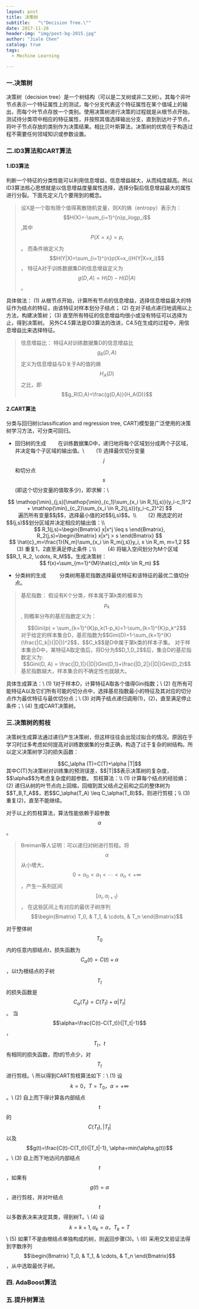 ```yaml
---
layout: post
title: 决策树
subtitle:   "\"Decision Tree.\""
date: 2017-11-28
header-img: "img/post-bg-2015.jpg"
author: "Jiale Chen"
catalog: true
tags:
  - Mechine Learning

---
```


<script type="text/javascript" async src="//cdn.bootcss.com/mathjax/2.7.0/MathJax.js?config=TeX-AMS-MML_HTMLorMML"></script>
<script type="text/javascript" async src="https://cdnjs.cloudflare.com/ajax/libs/mathjax/2.7.1/MathJax.js?config=TeX-MML-AM_CHTML"></script>

### 一.决策树
 决策树（decision tree）是一个树结构（可以是二叉树或非二叉树）。其每个非叶节点表示一个特征属性上的测试，每个分支代表这个特征属性在某个值域上的输出，而每个叶节点存放一个类别。使用决策树进行决策的过程就是从根节点开始，测试待分类项中相应的特征属性，并按照其值选择输出分支，直到到达叶子节点，将叶子节点存放的类别作为决策结果。相比贝叶斯算法，决策树的优势在于构造过程不需要任何领域知识或参数设置。

### 二.ID3算法和CART算法
#### 1.ID3算法
判断一个特征的分类性能可以利用信息增益，信息增益越大，从而纯度越高。所以ID3算法核心思想就是以信息增益度量属性选择，选择分裂后信息增益最大的属性进行分裂。下面先定义几个要用到的概念。

> 设X是一个取有限个值得离散随机变量，则X的熵（entropy）表示为：$$H(X)=-\sum_{i=1}^{n}p_ilogp_i$$,其中$$P(X=x_i)=p_i$$。
> 而条件熵定义为$$H(Y|X)=\sum_{i=1}^{n}p(X=x_i)H(Y|X=x_i)$$，
> 特征A对于训练数据集D的信息增益定义为$$g(D,A)=H(D)-H(D|A)$$。


具体做法：
(1) 从根节点开始，计算所有节点的信息增益，选择信息增益最大的特征作为结点的特征，由该特征对样本划分子结点；
(2) 在对子结点递归地调用以上方法，构建决策树；
(3) 直至所有特征的信息增益均很小或没有特征可以选择为止，得到决策树。
另外C4.5算法是ID3算法的改进，C4.5在生成的过程中，用信息增益比来选择特征。
> 信息增益比： 特征A对训练数据集D的信息增益比$$g_R(D,A)$$定义为信息增益与D关于A的值的熵$$H_A(D)$$之比，即$$g_R(D,A)=\frac{g(D,A)}{H_A(D)}$$

#### 2.CART算法
分类与回归树(classification and regression tree, CART)模型是广泛使用的决策树学习方法，可分类可回归。
- 回归树的生成
&emsp;&emsp;在训练数据集D中，递归地将每个区域划分成两个子区域，并决定每个子区域的输出值。\\
&emsp;&emsp;(1) 选择最优切分变量$$j$$和切分点$$s$$(即这个切分变量的值取多少)，即求解：\\
<center>$$ \mathop{\min}_{j,s}[\mathop{\min}_{c_1}\sum_{x_i \in R_1(j,s)}(y_i-c_1)^2 + \mathop{\min}_{c_2}\sum_{x_i \in R_2(j,s)}(y_i-c_2)^2] $$</center>
&emsp;&emsp; 遍历所有变量$$j$$，选择最小值的对$$(j,s)$$。\\
&emsp;&emsp;(2) 用选定的对$$(j,s)$$划分区域并决定相应的输出值：\\
<center>$$ R_1(j,s)=\begin{Bmatrix} x|x^j \leq s \end{Bmatrix}, R_2(j,s)=\begin{Bmatrix} x|x^j > s \end{Bmatrix} $$</center>
<center>$$ \hat{c}_m=\frac{1}{N_m}\sum_{x_i \in R_m(j,s)}y_i, x \in R_m, m=1,2 $$</center>
&emsp;&emsp;(3) 重复1，2直至满足停止条件；\\
&emsp;&emsp;(4) 将输入空间划分为M个区域$$R_1, R_2, \cdots, R_M$$，生成决策树：
<center>$$ f(x)=\sum_{m=1}^{M}\hat{c}_mI(x \in R_m) $$</center>

- 分类树的生成
&emsp;&emsp; 分类树用基尼指数选择最优特征和该特征的最优二值切分点。

> 基尼指数： 假设有K个分类，样本属于第k类的概率为$$p_k$$, 则概率分布的基尼指数定义为：
> <center> $$Gini(p) = \sum_{k=1}^{K}p_k(1-p_k)=1-\sum_{k=1}^{K}p_k^2$$ </center>
> 对于给定的样本集合D，基尼指数为$$Gini(D)=1-\sum_{k=1}^{K}(\frac{|C_k|}{|D|})^2$$，$$C_k$$是D中属于第k类的样本子集。
> 对于样本集合D中，某特征A取定值后，将D分为$$D_1,D_2$$后，集合D的基尼指数定义为:
> <center>  $$Gini(D, A) = \frac{|D_1|}{|D|}Gini(D_1)+\frac{|D_2|}{|D|}Gini(D_2)$$ </center>
> 基尼指数越大，样本集合的不确定性也就越大。

具体生成算法：\\
(1) 1对于样本D，计算特征A取各个值得Gini指数；\\
(2) 在所有可能特征A以及它们所有可能的切分点中，选择基尼指数最小的特征及其对应的切分点作为最优特征与最优切分点；\\
(3) 对两子结点递归调用(1)，(2)，直至满足停止条件；\\
(4) 生成CART决策树。

### 三.决策树的剪枝

决策树生成算法通过递归产生决策树，但这样往往会出现过拟合的情况。原因在于学习时过多考虑如何提高对训练数据集的分类正确，构造了过于复杂的树结构。所以定义决策树学习的损失函数：
<center> $$C_\alpha (T)=C(T)+\alpha |T|$$ </center>
其中C(T)为决策树对训练集的预测误差，$$|T|$$表示决策树的复杂度，$$\alpha$$为考虑复杂度的超参数。
剪枝算法：\\
(1) 计算每个结点的经验熵；
(2) 递归从树的叶节点向上回缩，回缩到其父结点之前和之后的整体树为$$T_B,T_A$$，若$$C_\alpha(T_A) \leq C_\alpha(T_B)$$，则进行剪枝；\\
(3) 重复(2)，直至不能继续。

对于以上的剪枝算法，算法性能依赖于超参数$$\alpha$$。
> Breiman等人证明：可以递归对树进行剪枝。将$$\alpha$$从小增大，$$0=\alpha_0< \alpha_1<\cdots<\alpha_n<+\infty$$，产生一系列区间$$[\alpha_i, \alpha_{i+1})$$，
> 在这些区间上有对应的最优子树序列$$\begin{Bmatrix} T_0, & T_1, & \cdots, & T_n \end{Bmatrix}$$

对于整体树$$T_0$$内的任意内部结点t，损失函数为$$C_\alpha(t)=C(t)+\alpha$$，以t为根结点的子树$$T_t$$的损失函数是$$C_\alpha(T_t)=C(T_t)+\alpha|T_t|$$。
当$$\alpha=\frac{C(t)-C(T_t)}{|T_t|-1}$$，$$T_t，t$$有相同的损失函数，而t的节点少，对$$T_t$$进行剪枝。\\
所以得到CART剪枝算法如下：\\
(1) 设$$k=0，T=T_0，\alpha=+\infty$$。\\
(2) 自上而下得计算各内部结点$$t$$的$$C(T_t),|T_t|$$以及$$g(t)=\frac{C(t)-C(T_t)}{|T_t|-1}, \alpha=min(\alpha,g(t))$$。\\
(3) 自上而下地访问内部结点$$t$$，如果有$$g(t)=\alpha$$，进行剪枝，并对叶结点$$t$$以多数表决来决定其类，得到树T。\\
(4) 设$$k=k+1, \alpha_k=\alpha，T_k=T$$\\
(5) 如果T不是由根结点单独构成的树，则返回步骤(3)。\\
(6) 采用交叉验证法得到字数序列$$\begin{Bmatrix} T_0, & T_1, & \cdots, & T_n \end{Bmatrix}$$，从中选取最优子树。


### 四. AdaBoost算法

### 五.提升树算法
